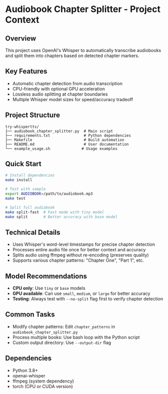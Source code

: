 # Audiobook Chapter Splitter - Project Context

## Overview
This project uses OpenAI's Whisper to automatically transcribe audiobooks and split them into chapters based on detected chapter markers.

## Key Features
- Automatic chapter detection from audio transcription
- CPU-friendly with optional GPU acceleration  
- Lossless audio splitting at chapter boundaries
- Multiple Whisper model sizes for speed/accuracy tradeoff

## Project Structure
```
try-whispertts/
├── audiobook_chapter_splitter.py  # Main script
├── requirements.txt               # Python dependencies
├── Makefile                       # Build automation
├── README.md                      # User documentation
└── example_usage.sh              # Usage examples
```

## Quick Start
```bash
# Install dependencies
make install

# Test with sample
export AUDIOBOOK=/path/to/audiobook.mp3
make test

# Split full audiobook
make split-fast  # Fast mode with tiny model
make split       # Better accuracy with base model
```

## Technical Details
- Uses Whisper's word-level timestamps for precise chapter detection
- Processes entire audio file once for better context and accuracy
- Splits audio using ffmpeg without re-encoding (preserves quality)
- Supports various chapter patterns: "Chapter One", "Part 1", etc.

## Model Recommendations
- **CPU only**: Use `tiny` or `base` models
- **GPU available**: Can use `small`, `medium`, or `large` for better accuracy
- **Testing**: Always test with `--no-split` flag first to verify chapter detection

## Common Tasks
- Modify chapter patterns: Edit `chapter_patterns` in `audiobook_chapter_splitter.py`
- Process multiple books: Use bash loop with the Python script
- Custom output directory: Use `--output-dir` flag

## Dependencies
- Python 3.8+
- openai-whisper
- ffmpeg (system dependency)
- torch (CPU or CUDA version)